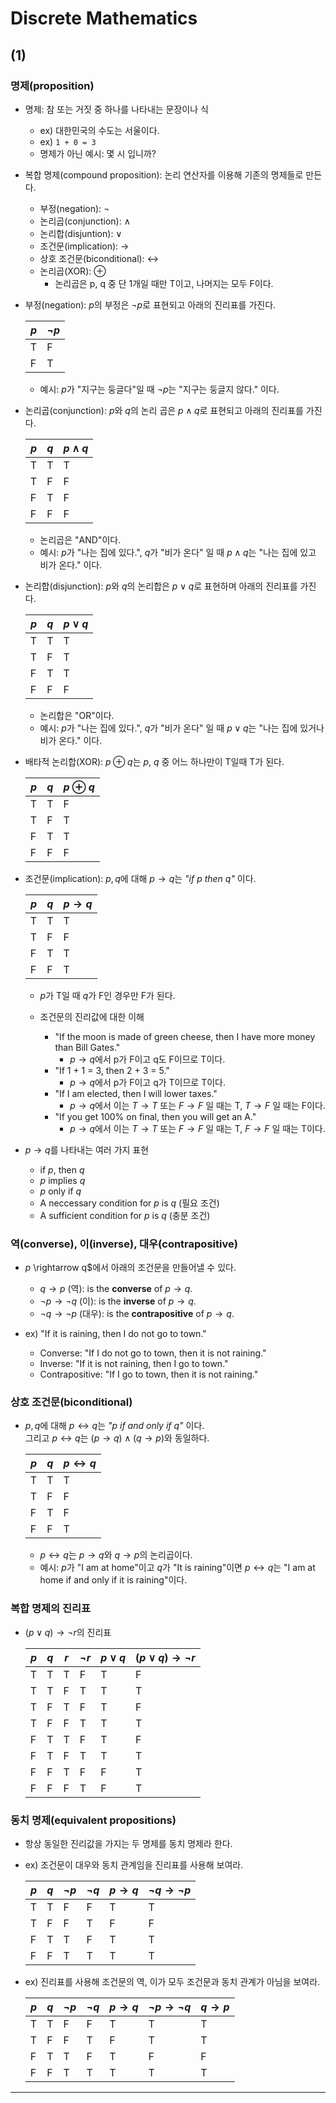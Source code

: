 # Discrete Mathematics

## (1)

### 명제(proposition)

- 명제: 참 또는 거짓 중 하나를 나타내는 문장이나 식

  - ex) 대한민국의 수도는 서울이다.
  - ex) `1 + 0 = 3`
  - 명제가 아닌 예시: 몇 시 입니까?

- 복합 명제(compound proposition): 논리 연산자를 이용해 기존의 명제들로 만든다.

  - 부정(negation): $\neg$
  - 논리곱(conjunction): $\land$
  - 논리합(disjuntion): $\lor$
  - 조건문(implication): $\rightarrow$
  - 상호 조건문(biconditional): $\leftrightarrow$
  - 논리곱(XOR): $\oplus$
    - 논리곱은 p, q 중 단 1개일 때만 T이고, 나머지는 모두 F이다.

- 부정(negation): $p$의 부정은 $\neg p$로 표현되고 아래의 진리표를 가진다.

  | $p$ | $\neg p$ |
  | --- | -------- |
  | T   | F        |
  | F   | T        |

  - 예시: $p$가 "지구는 둥글다"일 때 $\neg p$는 "지구는 둥글지 않다." 이다.

- 논리곱(conjunction): $p$와 $q$의 논리 곱은 $p \land q$로 표현되고 아래의 진리표를 가진다.

  | $p$ | $q$ | $p \land q$ |
  | --- | --- | ----------- |
  | T   | T   | T           |
  | T   | F   | F           |
  | F   | T   | F           |
  | F   | F   | F           |

  - 논리곱은 "AND"이다.
  - 예시: $p$가 "나는 집에 있다.", $q$가 "비가 온다" 일 때 $p \land q$는 "나는 집에 있고 비가 온다." 이다.

- 논리합(disjunction): $p$와 $q$의 논리합은 $p \lor q$로 표현하며 아래의 진리표를 가진다.

  | $p$ | $q$ | $p \lor q$ |
  | --- | --- | ---------- |
  | T   | T   | T          |
  | T   | F   | T          |
  | F   | T   | T          |
  | F   | F   | F          |

  - 논리합은 "OR"이다.
  - 예시: $p$가 "나는 집에 있다.", $q$가 "비가 온다" 일 때 $p \lor q$는 "나는 집에 있거나 비가 온다." 이다.

- 배타적 논리합(XOR): $p \oplus q$는 $p$, $q$ 중 어느 하나만이 T일때 T가 된다.

  | $p$ | $q$ | $p \oplus q$ |
  | --- | --- | ------------ |
  | T   | T   | F            |
  | T   | F   | T            |
  | F   | T   | T            |
  | F   | F   | F            |

- 조건문(implication): $p, q$에 대해 $p \rightarrow q$는 _"if p then q"_ 이다.

  | $p$ | $q$ | $p \rightarrow q$ |
  | --- | --- | ----------------- |
  | T   | T   | T                 |
  | T   | F   | F                 |
  | F   | T   | T                 |
  | F   | F   | T                 |

  - $p$가 T일 때 $q$가 F인 경우만 F가 된다.

  - 조건문의 진리값에 대한 이해

    - "If the moon is made of green cheese, then I have more money than Bill Gates."
      - $p \rightarrow q$에서 p가 F이고 q도 F이므로 T이다.
    - "If 1 + 1 = 3, then 2 + 3 = 5."
      - $p \rightarrow q$에서 p가 F이고 q가 T이므로 T이다.
    - "If I am elected, then I will lower taxes."
      - $p \rightarrow q$에서 이는 $T \rightarrow T$ 또는 $F \rightarrow F$ 일 때는 T, $T \rightarrow F$ 일 때는 F이다.
    - "If you get 100% on final, then you will get an A."
      - $p \rightarrow q$에서 이는 $T \rightarrow T$ 또는 $F \rightarrow F$ 일 때는 T, $F \rightarrow F$ 일 때는 T이다.

- $p \rightarrow q$를 나타내는 여러 가지 표현

  - if $p$, then $q$
  - $p$ implies $q$
  - $p$ only if $q$
  - A neccessary condition for $p$ is $q$ (필요 조건)
  - A sufficient condition for $p$ is $q$ (충분 조건)

### 역(converse), 이(inverse), 대우(contrapositive)

- $p$ \rightarrow q$에서 아래의 조건문을 만들어낼 수 있다.

  - $q \rightarrow p$ (역): is the **converse** of $p \rightarrow q$.
  - $\lnot p \rightarrow \lnot q$ (이): is the **inverse** of $p \rightarrow q$.
  - $\lnot q \rightarrow \lnot p$ (대우): is the **contrapositive** of $p \rightarrow q$.

- ex) "If it is raining, then I do not go to town."
  - Converse: "If I do not go to town, then it is not raining."
  - Inverse: "If it is not raining, then I go to town."
  - Contrapositive: "If I go to town, then it is not raining."

### 상호 조건문(biconditional)

- $p, q$에 대해 $p \leftrightarrow q$는 _"p if and only if q"_ 이다.  
  그리고 $p \leftrightarrow q$는 $(p \rightarrow q) \land (q \rightarrow p)$와 동일하다.

  | $p$ | $q$ | $p \leftrightarrow q$ |
  | --- | --- | --------------------- |
  | T   | T   | T                     |
  | T   | F   | F                     |
  | F   | T   | F                     |
  | F   | F   | T                     |

  - $p \leftrightarrow q$는 $p \rightarrow q$와 $q \rightarrow p$의 논리곱이다.
  - 예시: $p$가 "I am at home"이고 $q$가 "It is raining"이면 $p \leftrightarrow q$는 "I am at home if and only if it is raining"이다.

### 복합 명제의 진리표

- $(p \lor q) \rightarrow \lnot r$의 진리표

  | $p$ | $q$ | $r$ | $\lnot r$ | $p \lor q$ | $(p \lor q) \rightarrow \lnot r$ |
  | --- | --- | --- | --------- | ---------- | -------------------------------- |
  | T   | T   | T   | F         | T          | F                                |
  | T   | T   | F   | T         | T          | T                                |
  | T   | F   | T   | F         | T          | F                                |
  | T   | F   | F   | T         | T          | T                                |
  | F   | T   | T   | F         | T          | F                                |
  | F   | T   | F   | T         | T          | T                                |
  | F   | F   | T   | F         | F          | T                                |
  | F   | F   | F   | T         | F          | T                                |

### 동치 명제(equivalent propositions)

- 항상 동일한 진리값을 가지는 두 명제를 동치 명제라 한다.

- ex) 조건문이 대우와 동치 관계임을 진리표를 사용해 보여라.

  | $p$ | $q$ | $\lnot p$ | $\lnot q$ | $p \rightarrow q$ | $\lnot q \rightarrow \lnot p$ |
  | --- | --- | --------- | --------- | ----------------- | ----------------------------- |
  | T   | T   | F         | F         | T                 | T                             |
  | T   | F   | F         | T         | F                 | F                             |
  | F   | T   | T         | F         | T                 | T                             |
  | F   | F   | T         | T         | T                 | T                             |

- ex) 진리표를 사용해 조건문의 역, 이가 모두 조건문과 동치 관계가 아님을 보여라.

  | $p$ | $q$ | $\lnot p$ | $\lnot q$ | $p \rightarrow q$ | $\lnot p \rightarrow \lnot q$ | $q \rightarrow p$ |
  | --- | --- | --------- | --------- | ----------------- | ----------------------------- | ----------------- |
  | T   | T   | F         | F         | T                 | T                             | T                 |
  | T   | F   | F         | T         | F                 | T                             | T                 |
  | F   | T   | T         | F         | T                 | F                             | F                 |
  | F   | F   | T         | T         | T                 | T                             | T                 |

---
